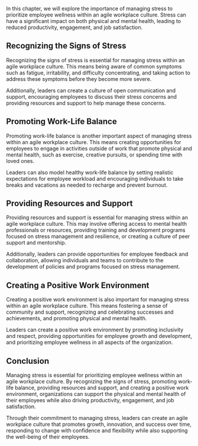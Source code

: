 
In this chapter, we will explore the importance of managing stress to prioritize employee wellness within an agile workplace culture. Stress can have a significant impact on both physical and mental health, leading to reduced productivity, engagement, and job satisfaction.

Recognizing the Signs of Stress
-------------------------------

Recognizing the signs of stress is essential for managing stress within an agile workplace culture. This means being aware of common symptoms such as fatigue, irritability, and difficulty concentrating, and taking action to address these symptoms before they become more severe.

Additionally, leaders can create a culture of open communication and support, encouraging employees to discuss their stress concerns and providing resources and support to help manage these concerns.

Promoting Work-Life Balance
---------------------------

Promoting work-life balance is another important aspect of managing stress within an agile workplace culture. This means creating opportunities for employees to engage in activities outside of work that promote physical and mental health, such as exercise, creative pursuits, or spending time with loved ones.

Leaders can also model healthy work-life balance by setting realistic expectations for employee workload and encouraging individuals to take breaks and vacations as needed to recharge and prevent burnout.

Providing Resources and Support
-------------------------------

Providing resources and support is essential for managing stress within an agile workplace culture. This may involve offering access to mental health professionals or resources, providing training and development programs focused on stress management and resilience, or creating a culture of peer support and mentorship.

Additionally, leaders can provide opportunities for employee feedback and collaboration, allowing individuals and teams to contribute to the development of policies and programs focused on stress management.

Creating a Positive Work Environment
------------------------------------

Creating a positive work environment is also important for managing stress within an agile workplace culture. This means fostering a sense of community and support, recognizing and celebrating successes and achievements, and promoting physical and mental health.

Leaders can create a positive work environment by promoting inclusivity and respect, providing opportunities for employee growth and development, and prioritizing employee wellness in all aspects of the organization.

Conclusion
----------

Managing stress is essential for prioritizing employee wellness within an agile workplace culture. By recognizing the signs of stress, promoting work-life balance, providing resources and support, and creating a positive work environment, organizations can support the physical and mental health of their employees while also driving productivity, engagement, and job satisfaction.

Through their commitment to managing stress, leaders can create an agile workplace culture that promotes growth, innovation, and success over time, responding to change with confidence and flexibility while also supporting the well-being of their employees.
